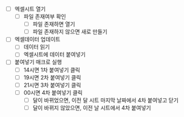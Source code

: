 - [ ] 엑셀시트 열기
  - [ ] 파일 존재여부 확인
    - [ ] 파일 존재하면 열기
    - [ ] 파일 존재하지 않으면 새로 만들기
- [ ] 엑셀데이터 업데이트
  - [ ] 데이터 읽기
  - [ ] 엑셀시트에 데이터 붙여넣기
- [ ] 붙여넣기 매크로 실행
  - [ ] 14시면 1차 붙여넣기 클릭
  - [ ] 19시면 2차 붙여넣기 클릭
  - [ ] 21시면 3차 붙여넣기 클릭
  - [ ] 00시면 4차 붙여넣기 클릭
    - [ ] 달이 바뀌었으면, 이전 달 시트 마지막 날짜에서 4차 붙여넣고 닫기
    - [ ] 달이 바뀌지 않았으면, 이전 날 시트에서 4차 붙여넣기